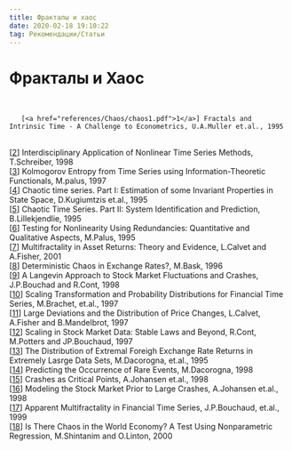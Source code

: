 ```yaml
---
title: Фракталы и хаос
date: 2020-02-18 19:10:22
tag: Рекомендации/Статьи
---
```


# Фракталы и Хаос

<br>

   
<p class="references">
             
       [<a href="references/Chaos/chaos1.pdf">1</a>] Fractals and Intrinsic Time - A Challenge to Econometrics, U.A.Muller et.al., 1995
   
<br>     
       [<a href="references/Chaos/chaos2.pdf">2</a>]
                  Interdisciplinary Application of Nonlinear Time Series
                  Methods, T.Schreiber, 1998
   
<br>     
       [<a href="references/Chaos/chaos3.pdf">3</a>]
                  Kolmogorov Entropy from Time Series using
                  Information-Theoretic Functionals, M.palus, 1997
   
<br>     
       [<a href="references/Chaos/chaos4.pdf">4</a>]
                  Chaotic time series. Part I: Estimation of some Invariant
                  Properties in State Space, D.Kugiumtzis et.al., 1995
   
<br>     
       [<a href="references/Chaos/chaos5.pdf">5</a>]
                  Chaotic Time Series. Part II: System Identification and
                  Prediction, B.Lillekjendlie, 1995
   
<br>     
       [<a href="references/Chaos/chaos6.pdf">6</a>]
      Testing for Nonlinearity Using Redundancies: Quantitative and Qualitative
      Aspects, M.Palus, 1995

<br>     
       [<a href="references/Chaos/chaos7.pdf">7</a>]
Multifractality in Asset Returns: Theory and Evidence, L.Calvet and A.Fisher, 2001       

<br>     
       [<a href="references/Chaos/chaos8.ps">8</a>]
Deterministic Chaos in Exchange Rates?, M.Bask, 1996

<br>     
       [<a href="references/Chaos/chaos9.ps">9</a>]
A Langevin Approach to Stock Market Fluctuations and Crashes, J.P.Bouchad and R.Cont, 1998

<br>     
       [<a href="references/Chaos/chaos10.pdf">10</a>]
Scaling Transformation and Probability Distributions for Financial Time Series,
M.Brachet, et.al., 1997

<br>     
       [<a href="references/Chaos/chaos11.pdf">11</a>]
Large Deviations and the Distribution of Price Changes, L.Calvet, A.Fisher and B.Mandelbrot, 1997


<br>     
       [<a href="references/Chaos/chaos12.ps">12</a>]
Scaling in Stock Market Data: Stable Laws and Beyond, R.Cont, M.Potters and JP.Bouchaud, 1997

<br>     
       [<a href="references/Chaos/chaos13.ps">13</a>]
The Distribution of Extremal Foreigh Exchange Rate Returns in Extremely Lasrge Data Sets,
M.Dacorogna, et.al., 1995

<br>     
       [<a href="references/Chaos/chaos14.ps">14</a>]
Predicting the Occurrence of Rare Events, M.Dacorogna, 1998

<br>     
       [<a href="references/Chaos/chaos15.ps">15</a>]
Crashes as Critical Points, A.Johansen et.al., 1998

<br>     
       [<a href="references/Chaos/chaos16.ps">16</a>]
Modeling the Stock Market Prior to Large Crashes, A.Johansen et.al., 1998

<br>     
       [<a href="references/Chaos/chaos17.pdf">17</a>]
Apparent Multifractality in Financial Time Series, J.P.Bouchaud, et.al., 1999

<br>     
       [<a href="references/Chaos/chaos18.pdf">18</a>]
Is There Chaos in the World Economy? A Test Using Nonparametric Regression,
M.Shintanim and O.Linton, 2000



</p>        
